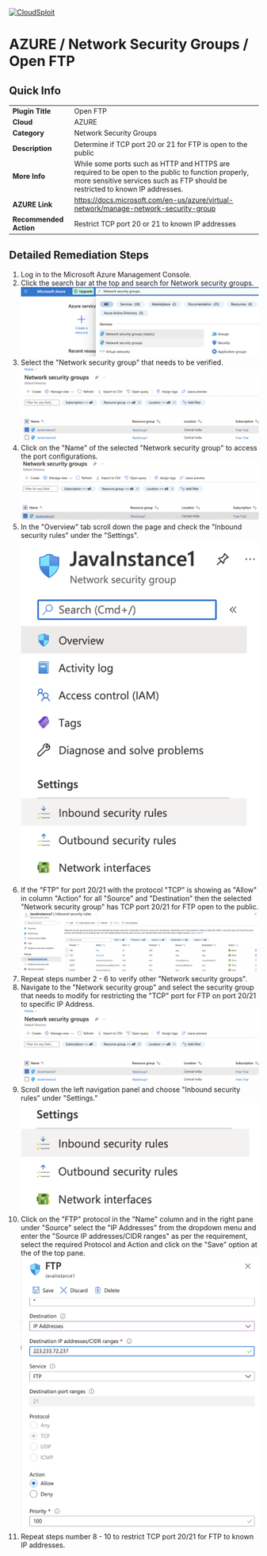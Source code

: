 [![CloudSploit](https://cloudsploit.com/img/logo-new-big-text-100.png "CloudSploit")](https://cloudsploit.com)

# AZURE / Network Security Groups / Open FTP

## Quick Info

| | |
|-|-|
| **Plugin Title** | Open FTP |
| **Cloud** | AZURE |
| **Category** | Network Security Groups |
| **Description** | Determine if TCP port 20 or 21 for FTP is open to the public |
| **More Info** | While some ports such as HTTP and HTTPS are required to be open to the public to function properly, more sensitive services such as FTP should be restricted to known IP addresses. |
| **AZURE Link** | https://docs.microsoft.com/en-us/azure/virtual-network/manage-network-security-group |
| **Recommended Action** | Restrict TCP port 20 or 21 to known IP addresses |

## Detailed Remediation Steps


1. Log in to the Microsoft Azure Management Console.
2. Click the search bar at the top and search for Network security groups. </br> <img src="/resources/azure/networksecuritygroups/open-ftp/step2.png"/>
3.  Select the "Network security group" that needs to be verified. </br> <img src="/resources/azure/networksecuritygroups/open-ftp/step3.png"/>
4.  Click on the "Name" of the selected "Network security group" to access the port configurations. </br> <img src="/resources/azure/networksecuritygroups/open-ftp/step4.png"/> 
5. In the "Overview" tab scroll down the page and check the "Inbound security rules" under the "Settings". </br> <img src="/resources/azure/networksecuritygroups/open-ftp/step5.png"/>
6. If the "FTP" for port 20/21 with the protocol "TCP" is showing as "Allow" in column "Action" for all "Source" and "Destination" then the selected  "Network security group" has TCP port 20/21 for FTP open to the public. </br> <img src="/resources/azure/networksecuritygroups/open-ftp/step6.png"/>
7. Repeat steps number 2 - 6 to verify other "Network security groups". </br>
8.  Navigate to the "Network security group" and select the security group that needs to modify for restricting the "TCP" port for FTP on port 20/21 to specific IP Address.</br> <img src="/resources/azure/networksecuritygroups/open-ftp/step8.png"/>
9. Scroll down the left navigation panel and choose "Inbound security rules" under "Settings."</br> <img src="/resources/azure/networksecuritygroups/open-ftp/step9.png"/>
10.  Click on the "FTP" protocol in the "Name" column and in the right pane under "Source" select the "IP Addresses" from the dropdown menu and enter the "Source IP addresses/CIDR ranges" as per the requirement, select the required Protocol and Action and click on the "Save" option at the of the top pane. </br> <img src="/resources/azure/networksecuritygroups/open-ftp/step10.png"/>
11. Repeat steps number 8 - 10 to restrict TCP port 20/21 for FTP to known IP addresses.</br>
